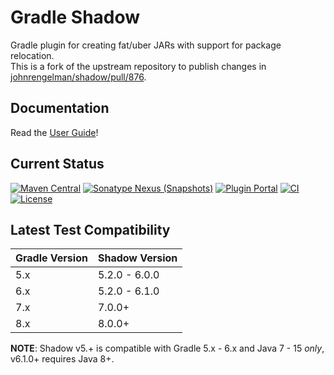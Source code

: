 # Gradle Shadow

Gradle plugin for creating fat/uber JARs with support for package relocation.  
This is a fork of the upstream repository to publish changes in [johnrengelman/shadow/pull/876](https://github.com/johnrengelman/shadow/pull/876).

## Documentation

Read the [User Guide](https://imperceptiblethoughts.com/shadow/)!

## Current Status

[![Maven Central](https://img.shields.io/maven-central/v/io.github.goooler.shadow/shadow-gradle-plugin)](https://central.sonatype.com/artifact/io.github.goooler.shadow/shadow-gradle-plugin)
[![Sonatype Nexus (Snapshots)](https://img.shields.io/nexus/s/io.github.goooler.shadow/shadow-gradle-plugin?&server=https://s01.oss.sonatype.org/)](https://s01.oss.sonatype.org/content/repositories/snapshots/io/github/GradleUp/shadow/shadow-gradle-plugin)
[![Plugin Portal](https://img.shields.io/gradle-plugin-portal/v/io.github.goooler.shadow)](https://plugins.gradle.org/plugin/io.github.goooler.shadow)
[![CI](https://github.com/GradleUp/shadow/actions/workflows/ci.yml/badge.svg?branch=main&event=push)](https://github.com/GradleUp/shadow/actions/workflows/main.yml?query=branch:trunk+event:push)
[![License](https://img.shields.io/github/license/GradleUp/shadow.svg)](LICENSE)

## Latest Test Compatibility

| Gradle Version | Shadow Version |
|----------------|----------------|
| 5.x            | 5.2.0 - 6.0.0  |
| 6.x            | 5.2.0 - 6.1.0  |
| 7.x            | 7.0.0+         |
| 8.x            | 8.0.0+         |

**NOTE**: Shadow v5.+ is compatible with Gradle 5.x - 6.x and Java 7 - 15 _only_, v6.1.0+ requires Java 8+.
